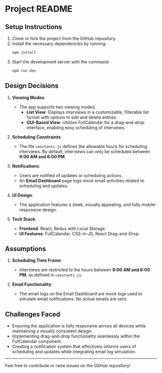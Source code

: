 # Project README

## Setup Instructions

1. Clone or fork the project from the GitHub repository.
2. Install the necessary dependencies by running:
   ```bash
   npm install
   ```
3. Start the development server with the command:
   ```bash
   npm run dev
   ```

## Design Decisions

1. **Viewing Modes**:

   - The app supports two viewing modes:
     - **List View**: Displays interviews in a customizable, filterable list format with options to edit and delete entries.
     - **GUI-Based View**: Utilizes FullCalendar for a drag-and-drop interface, enabling easy scheduling of interviews.

2. **Scheduling Constraints**:

   - The file `constants.js` defines the allowable hours for scheduling interviews. By default, interviews can only be scheduled between **9:00 AM and 6:00 PM**.

3. **Notifications**:

   - Users are notified of updates or scheduling actions.
   - An **Email Dashboard** page logs mock email activities related to scheduling and updates.

4. **UI Design**:

   - The application features a sleek, visually appealing, and fully mobile-responsive design.

5. **Tech Stack**:

   - **Frontend**: React, Redux with Local Storage.
   - **UI Features**: FullCalendar, CSS-in-JS, React Drag-and-Drop.

## Assumptions

1. **Scheduling Time Frame**:

   - Interviews are restricted to the hours between **9:00 AM and 6:00 PM**, as defined in `constants.js`.

2. **Email Functionality**:

   - The email logs on the Email Dashboard are mock logs used to simulate email notifications. No actual emails are sent.

## Challenges Faced

- Ensuring the application is fully responsive across all devices while maintaining a visually consistent design.
- Implementing drag-and-drop functionality seamlessly within the FullCalendar component.
- Creating a notification system that effectively informs users of scheduling and updates while integrating email log simulation.

---

Feel free to contribute or raise issues on the GitHub repository!


